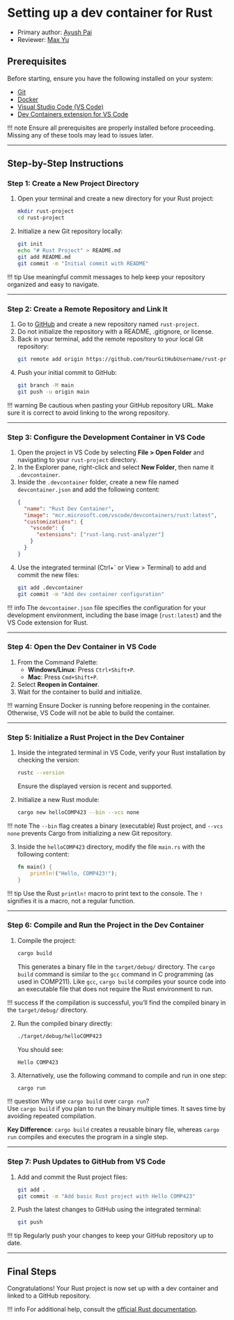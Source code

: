 # Setting up a dev container for Rust

* Primary author: [Ayush Pai](https://github.com/ayushTheunc)
* Reviewer: [Max Yu](https://github.com/myu123)

## Prerequisites

Before starting, ensure you have the following installed on your system:

- [Git](https://git-scm.com/)
- [Docker](https://www.docker.com/)
- [Visual Studio Code (VS Code)](https://code.visualstudio.com/)
- [Dev Containers extension for VS Code](https://marketplace.visualstudio.com/items?itemName=ms-vscode-remote.remote-containers)

!!! note
    Ensure all prerequisites are properly installed before proceeding. Missing any of these tools may lead to issues later.

---

## Step-by-Step Instructions

### Step 1: Create a New Project Directory

1. Open your terminal and create a new directory for your Rust project:
   ```bash
   mkdir rust-project
   cd rust-project
   ```
2. Initialize a new Git repository locally:
   ```bash
   git init
   echo "# Rust Project" > README.md
   git add README.md
   git commit -m "Initial commit with README"
   ```

!!! tip
    Use meaningful commit messages to help keep your repository organized and easy to navigate.

---

### Step 2: Create a Remote Repository and Link It

1. Go to [GitHub](https://github.com/) and create a new repository named `rust-project`.
2. Do not initialize the repository with a README, .gitignore, or license.
3. Back in your terminal, add the remote repository to your local Git repository:
   ```bash
   git remote add origin https://github.com/YourGitHubUsername/rust-project.git
   ```
4. Push your initial commit to GitHub:
   ```bash
   git branch -M main
   git push -u origin main
   ```

!!! warning
    Be cautious when pasting your GitHub repository URL. Make sure it is correct to avoid linking to the wrong repository.

---

### Step 3: Configure the Development Container in VS Code

1. Open the project in VS Code by selecting **File > Open Folder** and navigating to your `rust-project` directory.
2. In the Explorer pane, right-click and select **New Folder**, then name it `.devcontainer`.
3. Inside the `.devcontainer` folder, create a new file named `devcontainer.json` and add the following content:
   ```json
   {
     "name": "Rust Dev Container",
     "image": "mcr.microsoft.com/vscode/devcontainers/rust:latest",
     "customizations": {
       "vscode": {
         "extensions": ["rust-lang.rust-analyzer"]
       }
     }
   }
   ```
4. Use the integrated terminal (Ctrl+` or View > Terminal) to add and commit the new files:
   ```bash
   git add .devcontainer
   git commit -m "Add dev container configuration"
   ```

!!! info
    The `devcontainer.json` file specifies the configuration for your development environment, including the base image (`rust:latest`) and the VS Code extension for Rust.

---

### Step 4: Open the Dev Container in VS Code

1. From the Command Palette:
   - **Windows/Linux**: Press `Ctrl+Shift+P`.
   - **Mac**: Press `Cmd+Shift+P`.
2. Select **Reopen in Container**.
3. Wait for the container to build and initialize.

!!! warning
    Ensure Docker is running before reopening in the container. Otherwise, VS Code will not be able to build the container.

---

### Step 5: Initialize a Rust Project in the Dev Container

1. Inside the integrated terminal in VS Code, verify your Rust installation by checking the version:
   ```bash
   rustc --version
   ```
   Ensure the displayed version is recent and supported.

2. Initialize a new Rust module:
   ```bash
   cargo new helloCOMP423 --bin --vcs none
   ```

!!! note
    The `--bin` flag creates a binary (executable) Rust project, and `--vcs none` prevents Cargo from initializing a new Git repository.

3. Inside the `helloCOMP423` directory, modify the file `main.rs` with the following content:
   ```rust
   fn main() {
       println!("Hello, COMP423!");
   }
   ```

!!! tip
    Use the Rust `println!` macro to print text to the console. The `!` signifies it is a macro, not a regular function.

---

### Step 6: Compile and Run the Project in the Dev Container

1. Compile the project:
   ```bash
   cargo build
   ```
   This generates a binary file in the `target/debug/` directory. The `cargo build` command is similar to the `gcc` command in C programming (as used in COMP211). Like `gcc`, `cargo build` compiles your source code into an executable file that does not require the Rust environment to run.

!!! success
    If the compilation is successful, you’ll find the compiled binary in the `target/debug/` directory.

2. Run the compiled binary directly:
   ```bash
   ./target/debug/helloCOMP423
   ```
   You should see:
   ```
   Hello COMP423
   ```

3. Alternatively, use the following command to compile and run in one step:
   ```bash
   cargo run
   ```

!!! question
    Why use `cargo build` over `cargo run`?  
    Use `cargo build` if you plan to run the binary multiple times. It saves time by avoiding repeated compilation.

   **Key Difference**: `cargo build` creates a reusable binary file, whereas `cargo run` compiles and executes the program in a single step.

---

### Step 7: Push Updates to GitHub from VS Code

1. Add and commit the Rust project files:
   ```bash
   git add .
   git commit -m "Add basic Rust project with Hello COMP423"
   ```

2. Push the latest changes to GitHub using the integrated terminal:
   ```bash
   git push
   ```

!!! tip
    Regularly push your changes to keep your GitHub repository up to date.

---

## Final Steps

Congratulations! Your Rust project is now set up with a dev container and linked to a GitHub repository.

!!! info
    For additional help, consult the [official Rust documentation](https://www.rust-lang.org/learn).
